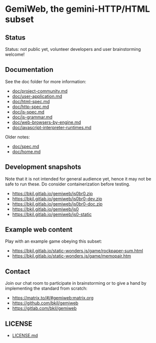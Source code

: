 # GemiWeb, the gemini-HTTP/HTML subset

## Status

Status: not public yet, volunteer developers and user brainstorming welcome!

## Documentation

See the doc folder for more information:

* [doc/project-community.md](doc/project-community.md)
* [doc/user-application.md](doc/user-application.md)
* [doc/html-spec.md](doc/html-spec.md)
* [doc/http-spec.md](doc/http-spec.md)
* [doc/js-spec.md](doc/js-spec.md)
* [doc/js-grammar.md](doc/js-grammar.md)
* [doc/web-browsers-by-engine.md](doc/web-browsers-by-engine.md)
* [doc/javascript-interpreter-runtimes.md](doc/javascript-interpreter-runtimes.md)

Older notes:

* [doc/spec.md](doc/spec.md)
* [doc/home.md](doc/home.md)

## Development snapshots

Note that it is not intended for general audience yet, hence it may not be safe to run these. Do consider containerization before testing.

* https://bkil.gitlab.io/gemiweb/js0br0.zip
* https://bkil.gitlab.io/gemiweb/js0br0-dev.zip
* https://bkil.gitlab.io/gemiweb/js0br0-doc.zip
* https://bkil.gitlab.io/gemiweb/js0
* https://bkil.gitlab.io/gemiweb/js0-static

## Example web content

Play with an example game obeying this subset:

* https://bkil.gitlab.io/static-wonders.js/game/rockpaper-sum.html
* https://bkil.gitlab.io/static-wonders.js/game/memopair.htm

## Contact

Join our chat room to participate in brainstorming or to give a hand by implementing the standard from scratch:

* https://matrix.to/#/#gemiweb:matrix.org
* https://github.com/bkil/gemiweb
* https://gitlab.com/bkil/gemiweb

## LICENSE

* [LICENSE.md](LICENSE.md)
